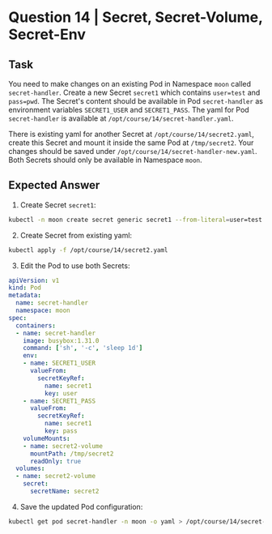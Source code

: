 # Question 14 | Secret, Secret-Volume, Secret-Env

## Task
You need to make changes on an existing Pod in Namespace `moon` called `secret-handler`. Create a new Secret `secret1` which contains `user=test` and `pass=pwd`. The Secret's content should be available in Pod `secret-handler` as environment variables `SECRET1_USER` and `SECRET1_PASS`. The yaml for Pod `secret-handler` is available at `/opt/course/14/secret-handler.yaml`.

There is existing yaml for another Secret at `/opt/course/14/secret2.yaml`, create this Secret and mount it inside the same Pod at `/tmp/secret2`. Your changes should be saved under `/opt/course/14/secret-handler-new.yaml`. Both Secrets should only be available in Namespace `moon`.

## Expected Answer

1. Create Secret `secret1`:
```bash
kubectl -n moon create secret generic secret1 --from-literal=user=test --from-literal=pass=pwd
```

2. Create Secret from existing yaml:
```bash
kubectl apply -f /opt/course/14/secret2.yaml
```

3. Edit the Pod to use both Secrets:
```yaml
apiVersion: v1
kind: Pod
metadata:
  name: secret-handler
  namespace: moon
spec:
  containers:
  - name: secret-handler
    image: busybox:1.31.0
    command: ['sh', '-c', 'sleep 1d']
    env:
    - name: SECRET1_USER
      valueFrom:
        secretKeyRef:
          name: secret1
          key: user
    - name: SECRET1_PASS
      valueFrom:
        secretKeyRef:
          name: secret1
          key: pass
    volumeMounts:
    - name: secret2-volume
      mountPath: /tmp/secret2
      readOnly: true
  volumes:
  - name: secret2-volume
    secret:
      secretName: secret2
```

4. Save the updated Pod configuration:
```bash
kubectl get pod secret-handler -n moon -o yaml > /opt/course/14/secret-handler-new.yaml
```
